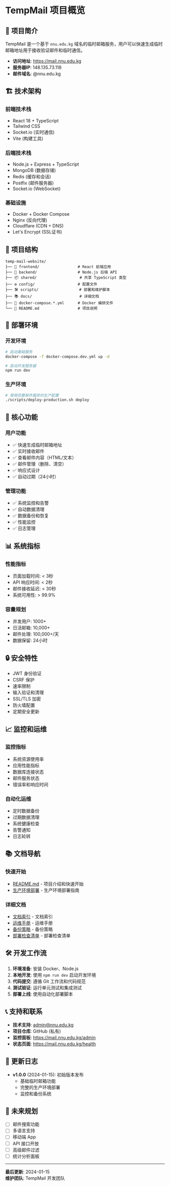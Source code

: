 # TempMail 项目概览

## 🎯 项目简介

TempMail 是一个基于 `nnu.edu.kg` 域名的临时邮箱服务，用户可以快速生成临时邮箱地址用于接收验证邮件和临时通信。

- **访问地址**: <https://mail.nnu.edu.kg>
- **服务器IP**: 148.135.73.118
- **邮件域名**: @nnu.edu.kg

## 🏗️ 技术架构

### 前端技术栈

- React 18 + TypeScript
- Tailwind CSS
- Socket.io (实时通信)
- Vite (构建工具)

### 后端技术栈

- Node.js + Express + TypeScript
- MongoDB (数据存储)
- Redis (缓存和会话)
- Postfix (邮件服务器)
- Socket.io (WebSocket)

### 基础设施

- Docker + Docker Compose
- Nginx (反向代理)
- Cloudflare (CDN + DNS)
- Let's Encrypt (SSL证书)

## 📁 项目结构

```text
temp-mail-website/
├── 📱 frontend/                 # React 前端应用
├── 🔧 backend/                  # Node.js 后端 API
├── 📦 shared/                   # 共享 TypeScript 类型
├── ⚙️ config/                   # 配置文件
├── 🛠️ scripts/                  # 部署和维护脚本
├── 📚 docs/                     # 详细文档
├── 🐳 docker-compose.*.yml      # Docker 编排文件
└── 📖 README.md                 # 项目说明
```

## 🚀 部署环境

### 开发环境

```bash
# 启动基础服务
docker-compose -f docker-compose.dev.yml up -d

# 启动开发服务器
npm run dev
```

### 生产环境

```bash
# 使用完整邮件服务的生产配置
./scripts/deploy-production.sh deploy
```

## 🔧 核心功能

### 用户功能

- ✅ 快速生成临时邮箱地址
- ✅ 实时接收邮件
- ✅ 查看邮件内容（HTML/文本）
- ✅ 邮件管理（删除、清空）
- ✅ 响应式设计
- ✅ 自动过期（24小时）

### 管理功能

- ✅ 系统监控和告警
- ✅ 自动数据清理
- ✅ 数据备份和恢复
- ✅ 性能监控
- ✅ 日志管理

## 📊 系统指标

### 性能指标

- 页面加载时间: < 3秒
- API 响应时间: < 2秒
- 邮件接收延迟: < 30秒
- 系统可用性: > 99.9%

### 容量规划

- 并发用户: 1000+
- 日活邮箱: 10,000+
- 邮件处理: 100,000+/天
- 数据保留: 24小时

## 🔒 安全特性

- JWT 身份验证
- CSRF 保护
- 速率限制
- 输入验证和清理
- SSL/TLS 加密
- 防火墙配置
- 定期安全更新

## 📈 监控和运维

### 监控指标

- 系统资源使用率
- 应用性能指标
- 数据库连接状态
- 邮件服务状态
- 错误率和响应时间

### 自动化运维

- 定时数据备份
- 过期数据清理
- 系统健康检查
- 告警通知
- 日志轮转

## 📚 文档导航

### 快速开始

- [README.md](../README.md) - 项目介绍和快速开始
- [生产环境部署](PRODUCTION_DEPLOYMENT.md) - 生产环境部署指南

### 详细文档

- [文档索引](README.md) - 文档索引
- [运维手册](OPERATIONS_RUNBOOK.md) - 运维手册
- [备份策略](BACKUP_AND_CLEANUP.md) - 备份策略
- [部署检查清单](DEPLOYMENT_CHECKLIST.md) - 部署检查清单

## 🛠️ 开发工作流

1. **环境准备**: 安装 Docker、Node.js
2. **本地开发**: 使用 `npm run dev` 启动开发环境
3. **代码提交**: 遵循 Git 工作流和代码规范
4. **测试验证**: 运行单元测试和集成测试
5. **部署上线**: 使用自动化部署脚本

## 📞 支持和联系

- **技术支持**: admin@nnu.edu.kg
- **项目仓库**: GitHub (私有)
- **监控面板**: <https://mail.nnu.edu.kg/admin>
- **状态页面**: <https://mail.nnu.edu.kg/health>

## 📝 更新日志

- **v1.0.0** (2024-01-15): 初始版本发布
  - 基础临时邮箱功能
  - 完整的生产环境部署
  - 监控和备份系统

## 🎯 未来规划

- [ ] 邮件搜索功能
- [ ] 多语言支持
- [ ] 移动端 App
- [ ] API 接口开放
- [ ] 高级邮件过滤
- [ ] 统计分析面板

---

**最后更新**: 2024-01-15  
**维护团队**: TempMail 开发团队
